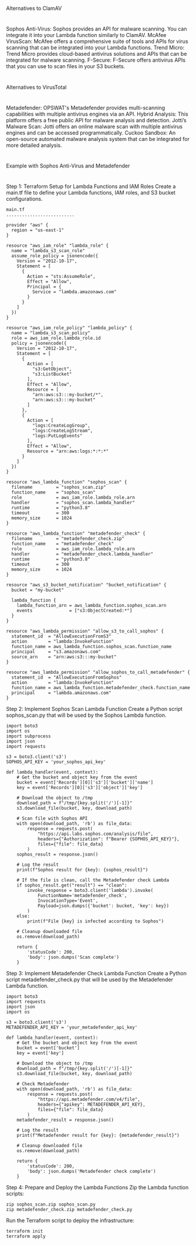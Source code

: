 
##
#
Alternatives to ClamAV
#
##

Sophos Anti-Virus: Sophos provides an API for malware scanning. You can integrate it into your Lambda function similarly to ClamAV.
McAfee VirusScan: McAfee offers a comprehensive suite of tools and APIs for virus scanning that can be integrated into your Lambda functions.
Trend Micro: Trend Micro provides cloud-based antivirus solutions and APIs that can be integrated for malware scanning.
F-Secure: F-Secure offers antivirus APIs that you can use to scan files in your S3 buckets.

##
#
Alternatives to VirusTotal
#
##

Metadefender: OPSWAT's Metadefender provides multi-scanning capabilities with multiple antivirus engines via an API.
Hybrid Analysis: This platform offers a free public API for malware analysis and detection.
Jotti’s Malware Scan: Jotti offers an online malware scan with multiple antivirus engines and can be accessed programmatically.
Cuckoo Sandbox: An open-source automated malware analysis system that can be integrated for more detailed analysis.


##
#
Example with Sophos Anti-Virus and Metadefender
#
##


##
##

Step 1: Terraform Setup for Lambda Functions and IAM Roles
Create a main.tf file to define your Lambda functions, IAM roles, and S3 bucket configurations.


```
main.tf
..........................

provider "aws" {
  region = "us-east-1"
}

resource "aws_iam_role" "lambda_role" {
  name = "lambda_s3_scan_role"
  assume_role_policy = jsonencode({
    Version = "2012-10-17",
    Statement = [
      {
        Action = "sts:AssumeRole",
        Effect = "Allow",
        Principal = {
          Service = "lambda.amazonaws.com"
        }
      }
    ]
  })
}

resource "aws_iam_role_policy" "lambda_policy" {
  name = "lambda_s3_scan_policy"
  role = aws_iam_role.lambda_role.id
  policy = jsonencode({
    Version = "2012-10-17",
    Statement = [
      {
        Action = [
          "s3:GetObject",
          "s3:ListBucket"
        ],
        Effect = "Allow",
        Resource = [
          "arn:aws:s3:::my-bucket/*",
          "arn:aws:s3:::my-bucket"
        ]
      },
      {
        Action = [
          "logs:CreateLogGroup",
          "logs:CreateLogStream",
          "logs:PutLogEvents"
        ],
        Effect = "Allow",
        Resource = "arn:aws:logs:*:*:*"
      }
    ]
  })
}

resource "aws_lambda_function" "sophos_scan" {
  filename         = "sophos_scan.zip"
  function_name    = "sophos_scan"
  role             = aws_iam_role.lambda_role.arn
  handler          = "sophos_scan.lambda_handler"
  runtime          = "python3.8"
  timeout          = 300
  memory_size      = 1024
}

resource "aws_lambda_function" "metadefender_check" {
  filename         = "metadefender_check.zip"
  function_name    = "metadefender_check"
  role             = aws_iam_role.lambda_role.arn
  handler          = "metadefender_check.lambda_handler"
  runtime          = "python3.8"
  timeout          = 300
  memory_size      = 1024
}

resource "aws_s3_bucket_notification" "bucket_notification" {
  bucket = "my-bucket"

  lambda_function {
    lambda_function_arn = aws_lambda_function.sophos_scan.arn
    events              = ["s3:ObjectCreated:*"]
  }
}

resource "aws_lambda_permission" "allow_s3_to_call_sophos" {
  statement_id  = "AllowExecutionFromS3"
  action        = "lambda:InvokeFunction"
  function_name = aws_lambda_function.sophos_scan.function_name
  principal     = "s3.amazonaws.com"
  source_arn    = "arn:aws:s3:::my-bucket"
}

resource "aws_lambda_permission" "allow_sophos_to_call_metadefender" {
  statement_id  = "AllowExecutionFromSophos"
  action        = "lambda:InvokeFunction"
  function_name = aws_lambda_function.metadefender_check.function_name
  principal     = "lambda.amazonaws.com"
}
```


Step 2: Implement Sophos Scan Lambda Function
Create a Python script sophos_scan.py that will be used by the Sophos Lambda function.

```
import boto3
import os
import subprocess
import json
import requests

s3 = boto3.client('s3')
SOPHOS_API_KEY = 'your_sophos_api_key'

def lambda_handler(event, context):
    # Get the bucket and object key from the event
    bucket = event['Records'][0]['s3']['bucket']['name']
    key = event['Records'][0]['s3']['object']['key']

    # Download the object to /tmp
    download_path = f"/tmp/{key.split('/')[-1]}"
    s3.download_file(bucket, key, download_path)

    # Scan file with Sophos API
    with open(download_path, 'rb') as file_data:
        response = requests.post(
            "https://api.labs.sophos.com/analysis/file",
            headers={"Authorization": f"Bearer {SOPHOS_API_KEY}"},
            files={"file": file_data}
        )
    sophos_result = response.json()

    # Log the result
    print(f"Sophos result for {key}: {sophos_result}")

    # If the file is clean, call the Metadefender check Lambda
    if sophos_result.get("result") == "clean":
        invoke_response = boto3.client('lambda').invoke(
            FunctionName='metadefender_check',
            InvocationType='Event',
            Payload=json.dumps({'bucket': bucket, 'key': key})
        )
    else:
        print(f"File {key} is infected according to Sophos")

    # Cleanup downloaded file
    os.remove(download_path)

    return {
        'statusCode': 200,
        'body': json.dumps('Scan complete')
    }

```
    
Step 3: Implement Metadefender Check Lambda Function
Create a Python script metadefender_check.py that will be used by the Metadefender Lambda function.

```
import boto3
import requests
import json
import os

s3 = boto3.client('s3')
METADEFENDER_API_KEY = 'your_metadefender_api_key'

def lambda_handler(event, context):
    # Get the bucket and object key from the event
    bucket = event['bucket']
    key = event['key']

    # Download the object to /tmp
    download_path = f"/tmp/{key.split('/')[-1]}"
    s3.download_file(bucket, key, download_path)

    # Check Metadefender
    with open(download_path, 'rb') as file_data:
        response = requests.post(
            "https://api.metadefender.com/v4/file",
            headers={"apikey": METADEFENDER_API_KEY},
            files={"file": file_data}
        )
    metadefender_result = response.json()

    # Log the result
    print(f"Metadefender result for {key}: {metadefender_result}")

    # Cleanup downloaded file
    os.remove(download_path)

    return {
        'statusCode': 200,
        'body': json.dumps('Metadefender check complete')
    }

```
Step 4: Prepare and Deploy the Lambda Functions
Zip the Lambda function scripts:
```
zip sophos_scan.zip sophos_scan.py
zip metadefender_check.zip metadefender_check.py
```
Run the Terraform script to deploy the infrastructure:

```
terraform init
terraform apply
